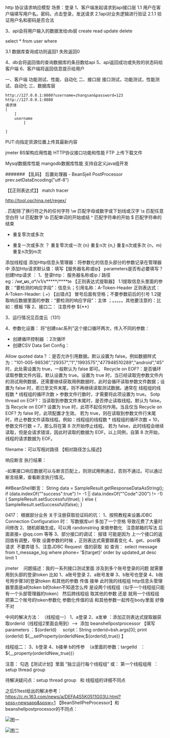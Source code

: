 http 协议请求响应模型
场景：登录
1、客户端发起请求到api接口层
   1.1 用户在客户端填写用户名。密码，点击登录，发送请求
   2.1api对业务逻辑进行验证
      2.1.1 验证用户名和密码是否合法
  
3、api会将用户输入的数据发给db层
create read  update  delete

select * from user where 

3.1 数据库查询成功则返回1 失败返回0

4、db会将返回值的查询数据库的条目数给api
5、api返回成功或失败的状态码给客户端
6、客户端将返回信息提示给用户

一、客户端
    功能测试、性能、自动化
二、接口层
    接口测试，功能测试，性能测试、自动化
三、数据库层
    
    http://127.0.0.1:8080?username=zhangsan&password=123
    http://127.0.0.1:8080
    请求体
    [
        [
        username
            ]
    
    ]
 
 PUT:向指定资源位置上传其最新内容
 
 jmeter
 BS架构应用性能
 HTTP协议接口功能和性能
 FTP 上传下载文件
 
 Mysql数据库性能
 mangodb数据库性能
 支持自定义java组开发
 
 
 
 
 
 #######
【乱码】
 后置处理器 - BeanSjell PostProcessor
 prev.setDataEncoding("utf-8")
 
 
 【【正则表达式】】
 match tracer
 
 http://tool.oschina.net/regex/
 
 .    匹配除了换行符之外的任何字符
 \w   匹配字母或数字或下划线或汉字
 \s   匹配任意空白符
 \d   匹配数字
 \b   匹配单词的开始或结
 ^    匹配字符串的开始
 $    匹配字符串的结束
 
 *    重复零次或多次
 +    重复一次或多次
 ？   重复零次或一次
 {n}  重复n次
 {n,} 重复n次或多次
 {n，m} 重复n次到m次
 
 
 添加线程组
 添加Http信息头管理器：将参数化的信息头部分的参数记录在管理器中
 添加http请求默认值：填写【服务器名称或ip】   parameters是否有必要填写？
 创建http请求 ：
 1、登录http： 服务器名称或ip  /  路径eg：/w***r_u**s_a**/v1/s*****/****te
     【正则表达式提取器】
     1.1提取信息头里面的参数：“要检测的响应字段”：信息头；引用名称：A-Token-Header  正则表达式：A-Token-Header: (.+)  【出错点】 冒号后面有空格；不要参数前后的引号
     1.2提取响应数据里面的参数：“要检测的响应字段”：主体 ；。。。。。其他要注意的：比如：模板  $1$等
2、接口二：
      注意传参 ${**}
      
3、运行情况见百度云（131）

4、参数化设置：
   将“创建oac系列”这个接口循环两次，传入不同的参数：
   - 创建循环控制器 ：2次循环
   - 创建CSV Data Set Config： 
   
   Allow quoted data？：是否允许引用数据。默认设置为 false。例如数据样式为："101-005-98536","29357","1","1993575","477948510289","android","45" 时，此处需设置为 true，一般默认为 false 即可。
   Recycle on EOF?：是否循环读取参数文件内容。默认设置为 true。设置为 true 时，当已经读取完参数文件内的测试用例数据，还需要继续获取用例数据时，此时会循环读取参数文件数据；设置为 false 时，若已至文件末尾，则不再继续读取测试数据。通常在 线程组的线程数 * 线程组的循环次数 > 参数文件行数时，才需要将此项设置为 true。
   Sotp thread on EOF?：当读取到参数文件末尾时，是否停止读取线程。默认为 false。当 Recycle on EOF?  设置为 true 时，此项不起任何作用。当且仅当 Recycle on EOF? 为 false 时，此项配置才生效。
                        若为 true，则在读取到参数文件行末尾时，终止参数文件读取线程。例如：线程组的线程数 * 线程组的循环次数 = 10，参数文件行数 = 7，那么将在第 8 次开始停止线程。
                        若为 false，此时线程会继续读取，但是会请求错误，因此时读取的数据为 EOF。以上同例，自第 8 次开始，线程的请求数据为 EOF。
   
 
 filename：可以写相对路径 【相对路径怎么描述】
 
 
 响应断言 执行结果：

   -如果接口响应数据可以与断言匹配上，则测试用例通过，否则不通过。可以通过断言结果，查看断言执行情况。
   
   
 ##BeanShell断言：
 String data = SampleResult.getResponseDataAsString();
if (data.indexOf("\"success\":true") != -1 || data.indexOf("\"Code\":200") != -1) {
    SampleResult.setSuccessful(true); 
}
else {
    SampleResult.setSuccessful(false); 
}




0417：
根据部分业务
关于注册获取验证码的坑：
1、按照教程来设置JDBC Connection Configuration 时： 写数据库url 多加了一个空格 导致花费了大量时间修改
2、随机邮箱生成，可以用 randonstring 来做参数化   注意邮箱的写法 后面直接+ @qq.com 等等
3、部分接口的调试： 报错 可能是因为 上一个接口的返回值有调整，导致 设置参数的时候 ，正则表达式需要跟着变化
4、get、post等请求  不要弄错
5、注意JDBC Request  值的获取  如 查询： select message from t_message_log where phone= '${target}' order by updated_at desc limit 1



jmeter    问题描述：我的一系列接口测试里面 涉及到多个账号登录的问题  就需要用到头部的登录token    比如 1、a账号登录   2、a账号发单    3、b账号也登录  4、b账号用步骤3的登录token 和其他的参数 传值       接单    此时我的线程组 http信息头管理器里面是a的token   b的token不知道怎么传  是设两个线程组（似乎一个线程组只能有一个头部管理器的token）   然后跨线程组   取其他的参数     还是    就用一个线程组  把第二个账号的token参数化    参数化传值的话   和其他参数一起传在body里面  好像不对


中间的解决方法：
（线程组一）
1、a登录
2、a发单 ：添加正则表达式提取器获取orderid（线程组2里面会用到）-->  添加 beanshellpostprocessor 【填写 parameters ：${orderId}      script：String orderid=bsh.args[0];
print (orderId)
${__setProperty(orderIdNew,${orderId},true)}   】

线程组二：
3、b登录
4、b接单 b的传参  （a里面的参数：targetId   ： ${__property(orderIdNew,,true)}）

注意：
勾选【测试计划】里面 “独立运行每个线程组”
或：
第一个线程组用  ：setup thread group

待解决疑问点：setup thread group   和  线程组的详细不同点

之后51test给出的解决参考：https://c.m.163.com/news/a/DEFA4S5K0511G03U.html?spss=newsapp&spsw=1
【BeanShellPreProcessor】和 beanshellpostprocessor的不同点：

![图一](https//wx2.sinaimg.cn/thumb150/b278a87fgy1fqhqr4tgecj20u80e0taf.jpg)

![图二](https//wx4.sinaimg.cn/thumb150/b278a87fgy1fqhqr4j1mwj20rz0edgly.jpg)


